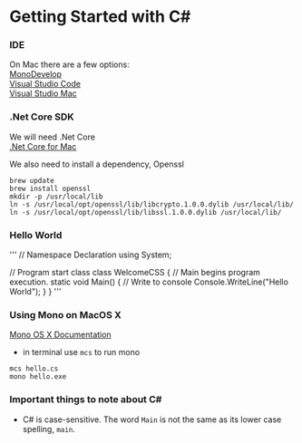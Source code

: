 # Getting Started with C#

### IDE
On Mac there are a few options:  
[MonoDevelop](http://www.monodevelop.com/download/)  
[Visual Studio Code](https://code.visualstudio.com/Download)  
[Visual Studio Mac](https://www.visualstudio.com/vs/visual-studio-mac/)   


### .Net Core SDK
We will need .Net Core  
[.Net Core for Mac](https://www.microsoft.com/net/core#macos)   

We also need to install a dependency, Openssl  
```
brew update
brew install openssl
mkdir -p /usr/local/lib
ln -s /usr/local/opt/openssl/lib/libcrypto.1.0.0.dylib /usr/local/lib/
ln -s /usr/local/opt/openssl/lib/libssl.1.0.0.dylib /usr/local/lib/
```


### Hello World
'''
// Namespace Declaration
using System;

// Program start class
class WelcomeCSS
{
  // Main begins program execution.
  static void Main()
  {
    // Write to console
    Console.WriteLine("Hello World"); 
  }
}
'''


### Using Mono on MacOS X
[Mono OS X Documentation](http://www.mono-project.com/docs/about-mono/supported-platforms/osx/)   

  - in terminal use `mcs` to run mono

```
mcs hello.cs
mono hello.exe
```

### Important things to note about C#

 -  C# is case-sensitive. The word `Main` is not the same as its lower case spelling, `main`.
 